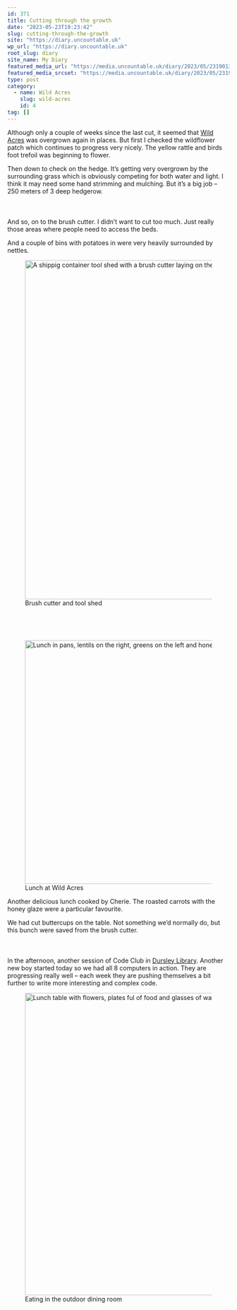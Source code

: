 ```yaml
---
id: 371
title: Cutting through the growth
date: "2023-05-23T19:23:42"
slug: cutting-through-the-growth
site: "https://diary.uncountable.uk"
wp_url: "https://diary.uncountable.uk"
root_slug: diary
site_name: My Diary
featured_media_url: "https://media.uncountable.uk/diary/2023/05/23190135/IMG20230523123534.webp"
featured_media_srcset: "https://media.uncountable.uk/diary/2023/05/23190135/IMG20230523123534-300x149.webp 300w, https://media.uncountable.uk/diary/2023/05/23190135/IMG20230523123534-1024x508.webp 1024w, https://media.uncountable.uk/diary/2023/05/23190135/IMG20230523123534-150x150.webp 150w, https://media.uncountable.uk/diary/2023/05/23190135/IMG20230523123534-640x318.webp 640w, https://media.uncountable.uk/diary/2023/05/23190135/IMG20230523123534.webp 2000w"
type: post
category:
  - name: Wild Acres
    slug: wild-acres
    id: 4
tag: []
---
```



<p>Although only a couple of weeks since the last cut, it seemed that <a href="https://wildacres.org.uk/">Wild Acres</a> was overgrown again in places.  But first I checked the wildflower patch which continues to progress very nicely.  The yellow rattle and birds foot trefoil was beginning to flower.</p>



<p>Then down to check on the hedge.  It&#8217;s getting very overgrown by the surrounding grass which is obviously competing for both water and light.  I think it may need some hand strimming and mulching.   But it&#8217;s a big job &#8211; 250 meters of 3 deep hedgerow.</p>


<style>.kb-row-layout-id_ea544a-92 > .kt-row-column-wrap{align-content:start;}:where(.kb-row-layout-id_ea544a-92 > .kt-row-column-wrap) > .wp-block-kadence-column{justify-content:start;}.kb-row-layout-id_ea544a-92 > .kt-row-column-wrap{column-gap:var(--global-kb-gap-md, 2rem);row-gap:var(--global-kb-gap-md, 2rem);padding-top:var(--global-kb-spacing-sm, 1.5rem);padding-bottom:var(--global-kb-spacing-sm, 1.5rem);grid-template-columns:repeat(2, minmax(0, 1fr));}.kb-row-layout-id_ea544a-92 > .kt-row-layout-overlay{opacity:0.30;}@media all and (max-width: 1024px){.kb-row-layout-id_ea544a-92 > .kt-row-column-wrap{grid-template-columns:repeat(2, minmax(0, 1fr));}}@media all and (max-width: 767px){.kb-row-layout-id_ea544a-92 > .kt-row-column-wrap{grid-template-columns:minmax(0, 1fr);}.kb-row-layout-id_ea544a-92 > .kt-row-column-wrap > .wp-block-kadence-column:nth-of-type(1){order:2;}.kb-row-layout-id_ea544a-92 > .kt-row-column-wrap > .wp-block-kadence-column:nth-of-type(2){order:1;}.kb-row-layout-id_ea544a-92 > .kt-row-column-wrap > .wp-block-kadence-column:nth-of-type(3){order:12;}.kb-row-layout-id_ea544a-92 > .kt-row-column-wrap > .wp-block-kadence-column:nth-of-type(4){order:11;}.kb-row-layout-id_ea544a-92 > .kt-row-column-wrap > .wp-block-kadence-column:nth-of-type(5){order:22;}.kb-row-layout-id_ea544a-92 > .kt-row-column-wrap > .wp-block-kadence-column:nth-of-type(6){order:21;}.kb-row-layout-id_ea544a-92 > .kt-row-column-wrap > .wp-block-kadence-column:nth-of-type(7){order:32;}.kb-row-layout-id_ea544a-92 > .kt-row-column-wrap > .wp-block-kadence-column:nth-of-type(8){order:31;}}</style><div class="kb-row-layout-wrap kb-row-layout-id_ea544a-92 alignnone wp-block-kadence-rowlayout"><div class="kt-row-column-wrap kt-has-2-columns kt-row-layout-equal kt-tab-layout-inherit kt-mobile-layout-row kt-row-valign-top">
<style>.kadence-column_db388b-86 > .kt-inside-inner-col,.kadence-column_db388b-86 > .kt-inside-inner-col:before{border-top-left-radius:0px;border-top-right-radius:0px;border-bottom-right-radius:0px;border-bottom-left-radius:0px;}.kadence-column_db388b-86 > .kt-inside-inner-col{column-gap:var(--global-kb-gap-sm, 1rem);}.kadence-column_db388b-86 > .kt-inside-inner-col{flex-direction:column;}.kadence-column_db388b-86 > .kt-inside-inner-col > .aligncenter{width:100%;}.kadence-column_db388b-86 > .kt-inside-inner-col:before{opacity:0.3;}.kadence-column_db388b-86{position:relative;}@media all and (max-width: 1024px){.kadence-column_db388b-86 > .kt-inside-inner-col{flex-direction:column;justify-content:center;}}@media all and (max-width: 767px){.kadence-column_db388b-86 > .kt-inside-inner-col{flex-direction:column;justify-content:center;}}</style>
<div class="wp-block-kadence-column kadence-column_db388b-86"><div class="kt-inside-inner-col">
<p>And so, on to the brush cutter.  I didn&#8217;t want to cut too much.  Just really those areas where people need to access the beds.</p>



<p>And a couple of bins with potatoes in were very heavily surrounded by nettles.</p>
</div></div>


<style>.kadence-column_af20e4-39 > .kt-inside-inner-col,.kadence-column_af20e4-39 > .kt-inside-inner-col:before{border-top-left-radius:0px;border-top-right-radius:0px;border-bottom-right-radius:0px;border-bottom-left-radius:0px;}.kadence-column_af20e4-39 > .kt-inside-inner-col{column-gap:var(--global-kb-gap-sm, 1rem);}.kadence-column_af20e4-39 > .kt-inside-inner-col{flex-direction:column;}.kadence-column_af20e4-39 > .kt-inside-inner-col > .aligncenter{width:100%;}.kadence-column_af20e4-39 > .kt-inside-inner-col:before{opacity:0.3;}.kadence-column_af20e4-39{position:relative;}@media all and (max-width: 1024px){.kadence-column_af20e4-39 > .kt-inside-inner-col{flex-direction:column;justify-content:center;}}@media all and (max-width: 767px){.kadence-column_af20e4-39 > .kt-inside-inner-col{flex-direction:column;justify-content:center;}}</style>
<div class="wp-block-kadence-column kadence-column_af20e4-39"><div class="kt-inside-inner-col">
<figure class="wp-block-image size-large"><img loading="lazy" decoding="async" width="1024" height="768" src="https://media.uncountable.uk/diary/2023/05/23190147/IMG20230523123542-1024x768.webp" alt="A shippig container tool shed with a brush cutter laying on the floor in front of the open door" class="wp-image-373" srcset="https://media.uncountable.uk/diary/2023/05/23190147/IMG20230523123542-1024x768.webp 1024w, https://media.uncountable.uk/diary/2023/05/23190147/IMG20230523123542-300x225.webp 300w, https://media.uncountable.uk/diary/2023/05/23190147/IMG20230523123542-640x480.webp 640w, https://media.uncountable.uk/diary/2023/05/23190147/IMG20230523123542.webp 2000w" sizes="auto, (max-width: 1024px) 100vw, 1024px" /><figcaption class="wp-element-caption">Brush cutter and tool shed</figcaption></figure>
</div></div>

</div></div>

<style>.kb-row-layout-id_b76148-2b > .kt-row-column-wrap{align-content:start;}:where(.kb-row-layout-id_b76148-2b > .kt-row-column-wrap) > .wp-block-kadence-column{justify-content:start;}.kb-row-layout-id_b76148-2b > .kt-row-column-wrap{column-gap:var(--global-kb-gap-md, 2rem);row-gap:var(--global-kb-gap-md, 2rem);padding-top:var(--global-kb-spacing-sm, 1.5rem);padding-bottom:var(--global-kb-spacing-sm, 1.5rem);grid-template-columns:repeat(2, minmax(0, 1fr));}.kb-row-layout-id_b76148-2b > .kt-row-layout-overlay{opacity:0.30;}@media all and (max-width: 1024px){.kb-row-layout-id_b76148-2b > .kt-row-column-wrap{grid-template-columns:repeat(2, minmax(0, 1fr));}}@media all and (max-width: 767px){.kb-row-layout-id_b76148-2b > .kt-row-column-wrap{grid-template-columns:minmax(0, 1fr);}}</style><div class="kb-row-layout-wrap kb-row-layout-id_b76148-2b alignnone wp-block-kadence-rowlayout"><div class="kt-row-column-wrap kt-has-2-columns kt-row-layout-equal kt-tab-layout-inherit kt-mobile-layout-row kt-row-valign-top">
<style>.kadence-column_bf28ac-01 > .kt-inside-inner-col,.kadence-column_bf28ac-01 > .kt-inside-inner-col:before{border-top-left-radius:0px;border-top-right-radius:0px;border-bottom-right-radius:0px;border-bottom-left-radius:0px;}.kadence-column_bf28ac-01 > .kt-inside-inner-col{column-gap:var(--global-kb-gap-sm, 1rem);}.kadence-column_bf28ac-01 > .kt-inside-inner-col{flex-direction:column;}.kadence-column_bf28ac-01 > .kt-inside-inner-col > .aligncenter{width:100%;}.kadence-column_bf28ac-01 > .kt-inside-inner-col:before{opacity:0.3;}.kadence-column_bf28ac-01{position:relative;}@media all and (max-width: 1024px){.kadence-column_bf28ac-01 > .kt-inside-inner-col{flex-direction:column;justify-content:center;}}@media all and (max-width: 767px){.kadence-column_bf28ac-01 > .kt-inside-inner-col{flex-direction:column;justify-content:center;}}</style>
<div class="wp-block-kadence-column kadence-column_bf28ac-01"><div class="kt-inside-inner-col">
<figure class="wp-block-image size-large"><img loading="lazy" decoding="async" width="1024" height="552" src="https://media.uncountable.uk/diary/2023/05/23190155/IMG20230523130324-1024x552.webp" alt="Lunch in pans, lentils on the right, greens on the left and honey glazed carrots in the middle" class="wp-image-374" srcset="https://media.uncountable.uk/diary/2023/05/23190155/IMG20230523130324-1024x552.webp 1024w, https://media.uncountable.uk/diary/2023/05/23190155/IMG20230523130324-300x162.webp 300w, https://media.uncountable.uk/diary/2023/05/23190155/IMG20230523130324-640x345.webp 640w, https://media.uncountable.uk/diary/2023/05/23190155/IMG20230523130324.webp 2000w" sizes="auto, (max-width: 1024px) 100vw, 1024px" /><figcaption class="wp-element-caption">Lunch at Wild Acres</figcaption></figure>
</div></div>


<style>.kadence-column_ab47b6-a3 > .kt-inside-inner-col,.kadence-column_ab47b6-a3 > .kt-inside-inner-col:before{border-top-left-radius:0px;border-top-right-radius:0px;border-bottom-right-radius:0px;border-bottom-left-radius:0px;}.kadence-column_ab47b6-a3 > .kt-inside-inner-col{column-gap:var(--global-kb-gap-sm, 1rem);}.kadence-column_ab47b6-a3 > .kt-inside-inner-col{flex-direction:column;}.kadence-column_ab47b6-a3 > .kt-inside-inner-col > .aligncenter{width:100%;}.kadence-column_ab47b6-a3 > .kt-inside-inner-col:before{opacity:0.3;}.kadence-column_ab47b6-a3{position:relative;}@media all and (max-width: 1024px){.kadence-column_ab47b6-a3 > .kt-inside-inner-col{flex-direction:column;justify-content:center;}}@media all and (max-width: 767px){.kadence-column_ab47b6-a3 > .kt-inside-inner-col{flex-direction:column;justify-content:center;}}</style>
<div class="wp-block-kadence-column kadence-column_ab47b6-a3"><div class="kt-inside-inner-col">
<p>Another delicious lunch cooked by Cherie.  The roasted carrots with the honey glaze were a particular favourite.</p>



<p>We had cut buttercups on the table.  Not something we&#8217;d normally do, but this bunch were saved from the brush cutter.</p>
</div></div>

</div></div>


<p>In the afternoon, another session of Code Club in <a href="https://www.gloucestershire.gov.uk/libraries/library-locations-and-opening-hours/dursley-library/">Dursley Library</a>.  Another new boy started today so we had all 8 computers in action.  They are progressing really well &#8211; each week they are pushing themselves a bit further to write more interesting and complex code.</p>



<figure class="wp-block-image size-large"><img loading="lazy" decoding="async" width="1024" height="685" src="https://media.uncountable.uk/diary/2023/05/23190215/IMG20230523130547-1024x685.webp" alt="Lunch table with flowers, plates ful of food and glasses of water" class="wp-image-375" srcset="https://media.uncountable.uk/diary/2023/05/23190215/IMG20230523130547-1024x685.webp 1024w, https://media.uncountable.uk/diary/2023/05/23190215/IMG20230523130547-300x201.webp 300w, https://media.uncountable.uk/diary/2023/05/23190215/IMG20230523130547-640x428.webp 640w, https://media.uncountable.uk/diary/2023/05/23190215/IMG20230523130547.webp 2000w" sizes="auto, (max-width: 1024px) 100vw, 1024px" /><figcaption class="wp-element-caption">Eating in the outdoor dining room</figcaption></figure>
